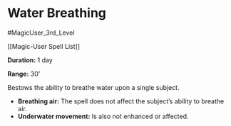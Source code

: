 # Water Breathing

#MagicUser_3rd_Level 

[[Magic-User Spell List]]

**Duration:** 1 day

**Range:** 30’

Bestows the ability to breathe water upon a single subject.

- **Breathing air:** The spell does not affect the subject’s ability to breathe air.
- **Underwater movement:** Is also not enhanced or affected.